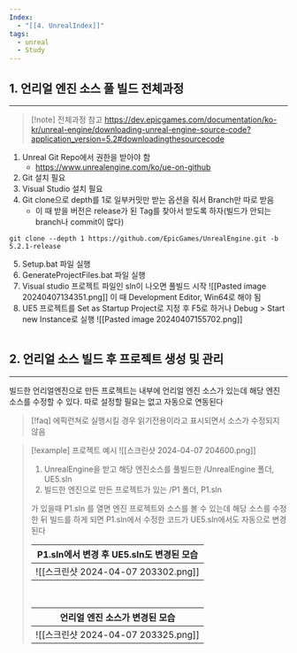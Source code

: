 ```yaml
---
Index:
  - "[[4. UnrealIndex]]"
tags:
  - unreal
  - Study
---
```

## 1. 언리얼 엔진 소스 풀 빌드 전체과정
---
> [!note] 전체과정 참고
> https://dev.epicgames.com/documentation/ko-kr/unreal-engine/downloading-unreal-engine-source-code?application_version=5.2#downloadingthesourcecode

1. Unreal Git Repo에서 권한을 받아야 함
	* https://www.unrealengine.com/ko/ue-on-github 
2. Git 설치 필요
3. Visual Studio 설치 필요
4. Git clone으로 depth를 1로 일부커밋만 받는 옵션을 줘서 Branch만 따로 받음
	* 이 때 받을 버전은 release가 된 Tag를 찾아서 받도록 하자(빌드가 안되는 branch나 commit이 많다) 
```
git clone --depth 1 https://github.com/EpicGames/UnrealEngine.git -b 5.2.1-release
```

5. Setup.bat 파일 실행
6. GenerateProjectFiles.bat 파일 실행
7. Visual studio 프로젝트 파일인 sln이 나오면 풀빌드 시작
	![[Pasted image 20240407134351.png]]
	이 때 Development Editor, Win64로 해야 됨
8. UE5 프로젝트를 Set as Startup Project로 지정 후 F5로 하거나 Debug > Start new Instance로 실행
	![[Pasted image 20240407155702.png]]
   
   
## 2. 언리얼 소스 빌드 후 프로젝트 생성 및 관리
---
빌드한 언리얼엔진으로 만든 프로젝트는 내부에 언리얼 엔진 소스가 있는데 해당 엔진 소스를 수정할 수 있다.
따로 설정할 필요는 없고 자동으로 연동된다

> [!faq] 에픽런쳐로 실행시킬 경우 읽기전용이라고 표시되면서 소스가 수정되지 않음

> [!example] 프로젝트 예시
> ![[스크린샷 2024-04-07 204600.png]]
> 1. UnrealEngine을 받고 해당 엔진소스를 풀빌드한  /UnrealEngine 폴더, UE5.sln
> 2. 빌드한 엔진으로 만든 프로젝트가 있는 /P1 폴더, P1.sln
>    
> 가 있을때 P1.sln 를 열면 엔진 프로젝트와 소스를 볼 수 있는데 해당 소스를 수정한 뒤 빌드를 하게 되면
> P1.sln에서 수정한 코드가 UE5.sln에서도 자동으로 변경된다
> 
> |  P1.sln에서 변경 후 UE5.sln도 변경된 모습  |
> | :-----------------------------: |
> | ![[스크린샷 2024-04-07 203302.png]] |
>    
> 
> 
> |        언리얼 엔진 소스가 변경된 모습        |
> | :-----------------------------: |
> | ![[스크린샷 2024-04-07 203325.png]] |

